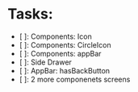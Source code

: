 # Tasks:

- [ ]: Components: Icon
- [ ]: Components: CircleIcon
- [ ]: Components: appBar
- [ ]: Side Drawer
- [ ]: AppBar: hasBackButton
- [ ]: 2 more componenets screens
